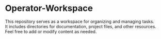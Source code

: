 # Operator-Workspace

This repository serves as a workspace for organizing and managing tasks. It includes directories for documentation, project files, and other resources. Feel free to add or modify content as needed.
